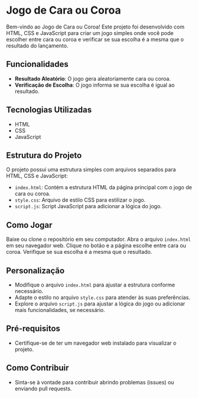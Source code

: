 # Jogo de Cara ou Coroa

Bem-vindo ao Jogo de Cara ou Coroa! Este projeto foi desenvolvido com HTML, CSS e JavaScript para criar um jogo simples onde você pode escolher entre cara ou coroa e verificar se sua escolha é a mesma que o resultado do lançamento.

## Funcionalidades

- **Resultado Aleatório**: O jogo gera aleatoriamente cara ou coroa.
- **Verificação de Escolha**: O jogo informa se sua escolha é igual ao resultado.

## Tecnologias Utilizadas

- HTML
- CSS
- JavaScript

## Estrutura do Projeto

O projeto possui uma estrutura simples com arquivos separados para HTML, CSS e JavaScript:

- `index.html`: Contém a estrutura HTML da página principal com o jogo de cara ou coroa.
- `style.css`: Arquivo de estilo CSS para estilizar o jogo.
- `script.js`: Script JavaScript para adicionar a lógica do jogo.

## Como Jogar

Baixe ou clone o repositório em seu computador.
Abra o arquivo `index.html` em seu navegador web.
Clique no botão e a página escolhe entre cara ou coroa.
Verifique se sua escolha é a mesma que o resultado.

## Personalização

- Modifique o arquivo `index.html` para ajustar a estrutura conforme necessário.
- Adapte o estilo no arquivo `style.css` para atender às suas preferências.
- Explore o arquivo `script.js` para ajustar a lógica do jogo ou adicionar mais funcionalidades, se necessário.

## Pré-requisitos

- Certifique-se de ter um navegador web instalado para visualizar o projeto.

## Como Contribuir

- Sinta-se à vontade para contribuir abrindo problemas (issues) ou enviando pull requests.